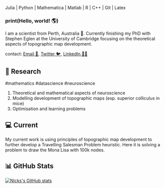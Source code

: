 Julia | Python | Mathematica | Matlab | R | C++ | Git | Latex 


### print(Hello, world! 🌎)

<!--
**Nick-Gale/Nick-Gale** is a ✨ _special_ ✨ repository because its `README.md` (this file) appears on your GitHub profile.
- 🔭 I’m currently working on ...
- 🌱 I’m currently learning ...
- 👯 I’m looking to collaborate on ...
- 🤔 I’m looking for help with ...
- 💬 Ask me about ...
- 📫 How to reach me: ...
- 😄 Pronouns: ...
- ⚡ Fun fact: ...
-->

I am a scientist from Perth, Australia 🦘. Currently finishing my PhD with Stephen Eglen at the University of Cambridge focusing on the theoretical aspects of topographic map development.

contact: [Email 📮](mailto:nmg41@cam.ac.uk), [Twitter 🐦](https://twitter.com/N1ckGale), [LinkedIn 🧑‍💼](https://www.linkedin.com/in/nick-gale-1a9614182/)

## 📜 Research
 \#mathematics \#datascience \#neuroscience 

1. Theoretical and mathematical aspects of neuroscience
2. Modelling development of topographic maps (esp. superior colliculus in mice)
3. Optimisation and learning problems 

## 💻 Current
My current work is using principles of topographic map development to further develop a Travelling Salesman Problem heuristic. Here it is solving a problem to draw the Mona Lisa with 100k nodes. 


## 📊 GitHub Stats
[![Nicks's GitHub stats](https://github-readme-stats.vercel.app/api?username=nick-gale)](https://github.com/nick-gale/github-readme-stats)








